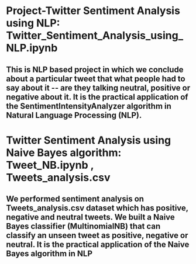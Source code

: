 # Project-Twitter Sentiment Analysis using NLP: Twitter_Sentiment_Analysis_using_NLP.ipynb
## This is NLP based project in which we conclude about a particular tweet that what people had to say about it -- are they talking neutral, positive or negative about it. It is the practical application of the SentimentIntensityAnalyzer algorithm in Natural Language Processing (NLP).

# Twitter Sentiment Analysis using Naive Bayes algorithm: Tweet_NB.ipynb , Tweets_analysis.csv
## We performed sentiment analysis on Tweets_analysis.csv dataset which has positive, negative and neutral tweets. We built a Naive Bayes classifier (MultinomialNB) that can classify an unseen tweet as positive, negative or neutral. It is the practical application of the Naive Bayes algorithm in NLP
